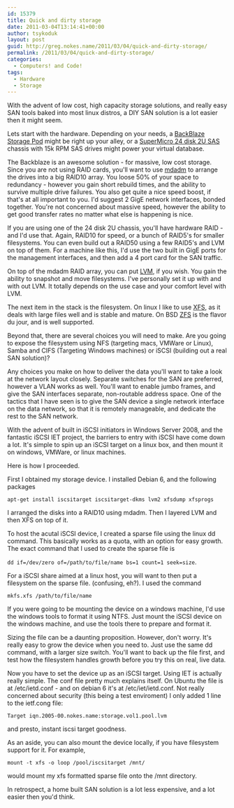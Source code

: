 ```yaml
---
id: 15379
title: Quick and dirty storage
date: 2011-03-04T13:14:41+00:00
author: tsykoduk
layout: post
guid: http://greg.nokes.name/2011/03/04/quick-and-dirty-storage/
permalink: /2011/03/04/quick-and-dirty-storage/
categories:
  - Computers! and Code!
tags:
  - Hardware
  - Storage
---
```

<p style="text-align: left;">With the advent of low cost, high capacity storage solutions, and really easy SAN tools baked into most linux distros, a DIY SAN solution is a lot easier then it might seem.
<p style="text-align: left;"><!--more-->
<p style="text-align: left;">Lets start with the hardware. Depending on your needs, a <a title="Petabytes on a budget: How to build cheap cloud storage | Backblaze Blog" href="http://blog.backblaze.com/2009/09/01/petabytes-on-a-budget-how-to-build-cheap-cloud-storage/">BackBlaze Storage Pod</a> might be right up your alley, or a <a href="http://pogolinux.com/bomquotes/webbom?system=218">SuperMicro 24 disk 2U SAS</a> chassis with 15k RPM SAS drives might power your virtual database.
<p style="text-align: left;">The Backblaze is an awesome solution - for massive, low cost storage. Since you are not using RAID cards, you'll want to use <a title="mdadm - Wikipedia, the free encyclopedia" href="http://en.wikipedia.org/wiki/Mdadm">mdadm</a> to arrange the drives into a big RAID10 array. You loose 50% of your space to redundancy - however you gain short rebuild times, and the ability to survive multiple drive failures. You also get quite a nice speed boost, if that's at all important to you. I'd suggest 2 GigE network interfaces, bonded together. You're not concerned about massive speed, however the ability to get good transfer rates no matter what else is happening is nice.
<p style="text-align: left;">If you are using one of the 24 disk 2U chassis, you'll have hardware RAID - and I'd use that. Again, RAID10 for speed, or a bunch of RAID5's for smaller filesystems. You can even build out a RAID50 using a few RAID5's and LVM on top of them. For a machine like this, I'd use the two built in GigE ports for the management interfaces, and then add a 4 port card for the SAN traffic.
<p style="text-align: left;">On top of the mdadm RAID array, you can put <a title="Logical Volume Manager (Linux) - Wikipedia, the free encyclopedia" href="http://en.wikipedia.org/wiki/Logical_Volume_Manager_(Linux)">LVM</a>, if you wish. You gain the ability to snapshot and move filesystems. I've personally set it up with and with out LVM. It totally depends on the use case and your comfort level with LVM.
<p style="text-align: left;">The next item in the stack is the filesystem. On linux I like to use <a href="http://xfs.org/">XFS</a>, as it deals with large files well and is stable and mature. On BSD <a title="ZFS - Wikipedia, the free encyclopedia" href="http://en.wikipedia.org/wiki/ZFS">ZFS</a> is the flavor du jour, and is well supported.
<p style="text-align: left;">Beyond that, there are several choices you will need to make. Are you going to expose the filesystem using NFS (targeting macs, VMWare or Linux), Samba and CIFS (Targeting Windows machines) or iSCSI (building out a real SAN solution)?
<p style="text-align: left;">Any choices you make on how to deliver the data you'll want to take a look at the network layout closely. Separate switches for the SAN are preferred, however a VLAN works as well. You'll want to enable jumbo frames, and give the SAN interfaces separate, non-routable address space. One of the tactics that I have seen is to give the SAN device a single network interface on the data network, so that it is remotely manageable, and dedicate the rest to the SAN network.
<p style="text-align: left;">With the advent of built in iSCSI initiators in Windows Server 2008, and the fantastic iSCSI IET project, the barriers to entry with iSCSI have come down a lot. It's simple to spin up an iSCSI target on a linux box, and then mount it on windows, VMWare, or linux machines.
<p style="text-align: left;">Here is how I proceeded.
<p style="text-align: left;">First I obtained my storage device. I installed Debian 6, and the following packages
<p style="text-align: left;"><code>apt-get install iscsitarget iscsitarget-dkms lvm2 xfsdump xfsprogs</code>
<p style="text-align: left;">I arranged the disks into a RAID10 using mdadm. Then I layered LVM and then XFS on top of it.
<p style="text-align: left;">To host the acutal iSCSI device, I created a sparse file using the linux dd command. This basically works as a quota, with an option for easy growth. The exact command that I used to create the sparse file is
<p style="text-align: left;"><code>dd if=/dev/zero of=/path/to/file/name bs=1 count=1 seek=size</code>.
<p style="text-align: left;">For a iSCSI share aimed at a linux host, you will want to then put a filesystem on the sparse file. (confusing, eh?). I used the command
<p style="text-align: left;"><code>mkfs.xfs /path/to/file/name</code>
<p style="text-align: left;">If you were going to be mounting the device on a windows machine, I'd use the windows tools to format it using NTFS. Just mount the iSCSI device on the windows machine, and use the tools there to prepare and format it.
<p style="text-align: left;">Sizing the file can be a daunting proposition. However, don't worry. It's really easy to grow the device when you need to. Just use the same dd command, with a larger size switch. You'll want to back up the file first, and test how the filesystem handles growth before you try this on real, live data.
<p style="text-align: left;">Now you have to set the device up as an iSCSI target. Using IET is actually really simple. The conf file pretty much explains itself. On Ubuntu the file is at /etc/ietd.conf - and on debian 6 it's at /etc/iet/ietd.conf. Not really concerned about security (this being a test enviroment) I only added 1 line to the ietf.cong file:
<p style="text-align: left;"><code>Target iqn.2005-00.nokes.name:storage.vol1.pool.lvm</code>
<p style="text-align: left;">and presto, instant iscsi target goodness.
<p style="text-align: left;">As an aside, you can also mount the device locally, if you have filesystem support for it. For example,
<p style="text-align: left;"><code>mount -t xfs -o loop /pool/iscsitarget /mnt/</code>
<p style="text-align: left;">would mount my xfs formatted sparse file onto the /mnt directory.
<p style="text-align: left;">In retrospect, a home built SAN solution is a lot less expensive, and a lot easier then you'd think.